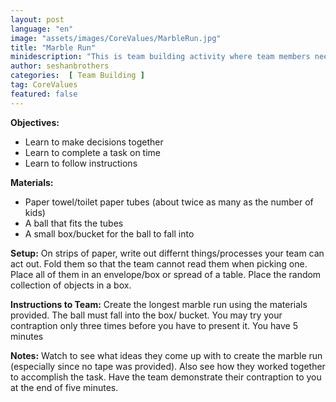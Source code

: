 ```yaml
---
layout: post
language: "en"
image: "assets/images/CoreValues/MarbleRun.jpg"
title: "Marble Run"
minidescription: "This is team building activity where team members need to construct a marble run out of recycled items."
author: seshanbrothers
categories:  [ Team Building ]
tag: CoreValues
featured: false
---
```


<b>Objectives:</b>
- Learn to make decisions together
- Learn to complete a task on time
- Learn to follow instructions

<b>Materials:</b>
- Paper towel/toilet paper tubes (about twice as many as the number of kids)
- A ball that fits the tubes
- A small box/bucket for the ball to fall into

<b>Setup:</b>
On strips of paper, write out differnt things/processes your team can act out. Fold them so that the team cannot read them when picking one. Place all of them in an envelope/box or spread of a table. Place the random collection of objects in a box.

<b>Instructions to Team:</b>
Create the longest marble run using the materials provided. The ball must fall into the box/
bucket. You may try your contraption only three times before you have to present it. You have 5 minutes

<b>Notes:</b>
Watch to see what ideas they come up with to create the marble run (especially since no tape was provided). Also see how they worked together to accomplish the task. Have the team demonstrate their contraption to you at the end of five minutes.
